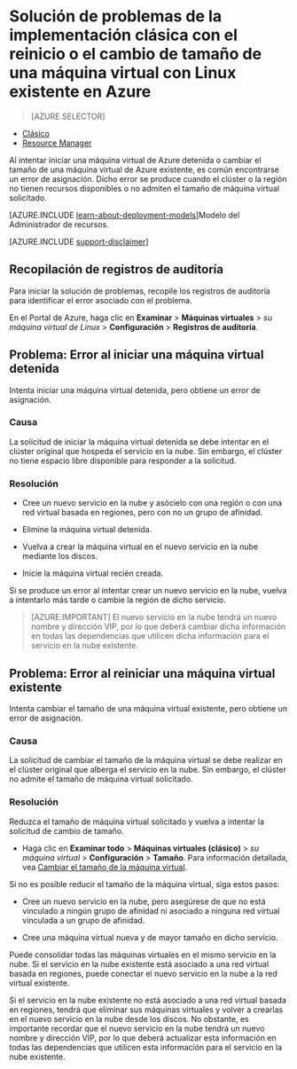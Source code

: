 <properties
   pageTitle="Problemas de reinicio o cambio de tamaño de las máquinas virtuales | Microsoft Azure"
   description="Solución de problemas de la implementación clásica con el reinicio o el cambio de tamaño de una máquina virtual con Linux existente en Azure"
   services="virtual-machines-linux"
   documentationCenter=""
   authors="Deland-Han"
   manager="felixwu"
   editor=""
   tags="top-support-issue"/>

<tags
   ms.service="virtual-machines-linux"
   ms.topic="support-article"
   ms.tgt_pltfrm="vm-linux"
   ms.workload="required"
   ms.date="05/12/2016"
   ms.devlang="na"
   ms.author="delhan"/>

# Solución de problemas de la implementación clásica con el reinicio o el cambio de tamaño de una máquina virtual con Linux existente en Azure

> [AZURE.SELECTOR]
- [Clásico](../articles/virtual-machines/virtual-machines-linux-classic-restart-resize-error-troubleshooting.md)
- [Resource Manager](../articles/virtual-machines/virtual-machines-linux-restart-resize-error-troubleshooting.md)

Al intentar iniciar una máquina virtual de Azure detenida o cambiar el tamaño de una máquina virtual de Azure existente, es común encontrarse un error de asignación. Dicho error se produce cuando el clúster o la región no tienen recursos disponibles o no admiten el tamaño de máquina virtual solicitado.

[AZURE.INCLUDE [learn-about-deployment-models](../../includes/learn-about-deployment-models-classic-include.md)]Modelo del Administrador de recursos.

[AZURE.INCLUDE [support-disclaimer](../../includes/support-disclaimer.md)]

## Recopilación de registros de auditoría

Para iniciar la solución de problemas, recopile los registros de auditoría para identificar el error asociado con el problema.

En el Portal de Azure, haga clic en **Examinar** > **Máquinas virtuales** > _su máquina virtual de Linux_ > **Configuración** > **Registros de auditoría**.

## Problema: Error al iniciar una máquina virtual detenida

Intenta iniciar una máquina virtual detenida, pero obtiene un error de asignación.

### Causa

La solicitud de iniciar la máquina virtual detenida se debe intentar en el clúster original que hospeda el servicio en la nube. Sin embargo, el clúster no tiene espacio libre disponible para responder a la solicitud.

### Resolución

* Cree un nuevo servicio en la nube y asócielo con una región o con una red virtual basada en regiones, pero con no un grupo de afinidad.

* Elimine la máquina virtual detenida.

* Vuelva a crear la máquina virtual en el nuevo servicio en la nube mediante los discos.

* Inicie la máquina virtual recién creada.

Si se produce un error al intentar crear un nuevo servicio en la nube, vuelva a intentarlo más tarde o cambie la región de dicho servicio.

> [AZURE.IMPORTANT] El nuevo servicio en la nube tendrá un nuevo nombre y dirección VIP, por lo que deberá cambiar dicha información en todas las dependencias que utilicen dicha información para el servicio en la nube existente.

## Problema: Error al reiniciar una máquina virtual existente

Intenta cambiar el tamaño de una máquina virtual existente, pero obtiene un error de asignación.

### Causa

La solicitud de cambiar el tamaño de la máquina virtual se debe realizar en el clúster original que alberga el servicio en la nube. Sin embargo, el clúster no admite el tamaño de máquina virtual solicitado.

### Resolución

Reduzca el tamaño de máquina virtual solicitado y vuelva a intentar la solicitud de cambio de tamaño.

* Haga clic en **Examinar todo** > **Máquinas virtuales (clásico)** > _su máquina virtual_ > **Configuración** > **Tamaño**. Para información detallada, vea [Cambiar el tamaño de la máquina virtual](https://msdn.microsoft.com/library/dn168976.aspx).

Si no es posible reducir el tamaño de la máquina virtual, siga estos pasos:

  * Cree un nuevo servicio en la nube, pero asegúrese de que no está vinculado a ningún grupo de afinidad ni asociado a ninguna red virtual vinculada a un grupo de afinidad.

  * Cree una máquina virtual nueva y de mayor tamaño en dicho servicio.

Puede consolidar todas las máquinas virtuales en el mismo servicio en la nube. Si el servicio en la nube existente está asociado a una red virtual basada en regiones, puede conectar el nuevo servicio en la nube a la red virtual existente.

Si el servicio en la nube existente no está asociado a una red virtual basada en regiones, tendrá que eliminar sus máquinas virtuales y volver a crearlas en el nuevo servicio en la nube desde los discos. No obstante, es importante recordar que el nuevo servicio en la nube tendrá un nuevo nombre y dirección VIP, por lo que deberá actualizar esta información en todas las dependencias que utilicen esta información para el servicio en la nube existente.

<!---HONumber=AcomDC_0525_2016-->